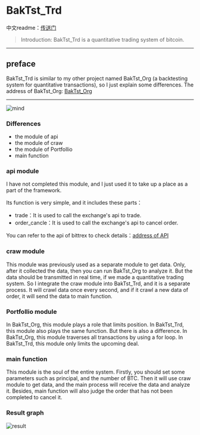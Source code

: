 # BakTst_Trd
中文readme：[传送门](https://github.com/xiaoyao153379/BakTst_Trd/blob/master/readme_chinese.md)
> Introduction: BakTst_Trd is a quantitative trading system of bitcoin.
----

## preface

BakTst_Trd is similar to my other project named BakTst_Org (a backtesting system for quantitative transactions), so I just explain some differences. The address of BakTst_Org: [BakTst_Org](https://github.com/xiaoyao153379/BakTst_Org)

---

![mind](https://github.com/xiaoyao153379/BakTst_Trd/blob/master/picture/m1.png?raw=true "result")

### Differences
* the module of api
* the module of craw
* the module of Portfollio
* main function

### api module
I have not completed this module, and I just used it to take up a place as a part of the framework.

Its function is very simple, and it includes these parts：

* trade：It is used to call the exchange's api to trade.
* order_cancle：It is used to call the exchange's api to cancel order.

You can refer to the api of bittrex to check details：[address of API](https://bittrex.github.io/api/v1-1)

### craw module
This module was previously used as a separate module to get data. Only, after it collected the data, then you can run BakTst_Org to analyze it. But the data should be transmitted in real time, if we made a quantitative trading system. So I integrate the craw module into BakTst_Trd, and it is a separate process. It will crawl data once every second, and if it crawl a new data of order, it will send the data to main function.

### Portfollio module
In BakTst_Org, this module plays a role that limits position. In BakTst_Trd, this module also plays the same function. But there is also a difference. In BakTst_Org, this module traverses all transactions by using a for loop. In BakTst_Trd, this module only limits the upcoming deal. 

### main function
This module is the soul of the entire system. Firstly, you should set some parameters such as principal, and the number of BTC. Then it will use craw module to get data, and the main process will receive the data and analyze it. Besides, main function will also judge the order that has not been completed to cancel it.

### Result graph
![result](https://github.com/xiaoyao153379/BakTst_Trd/blob/master/picture/k.jpg?raw=true "result")